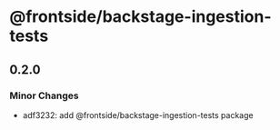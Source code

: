 # @frontside/backstage-ingestion-tests

## 0.2.0

### Minor Changes

- adf3232: add @frontside/backstage-ingestion-tests package
